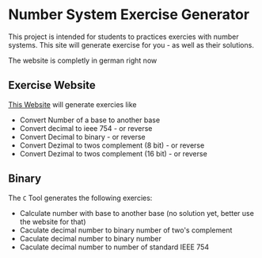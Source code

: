 # Number System Exercise Generator
This project is intended for students to practices exercies with number systems.
This site will generate exercise for you - as well as their solutions.

The website is completly in german right now

## Exercise Website
[This Website](https://rawgit.com/xremix/Number-System-Exercise-Generator/master/number-system-exercises.html) will generate exercies like
- Convert Number of a base to another base
- Convert decimal to ieee 754 - or reverse
- Convert Decimal to binary - or reverse
- Convert Dezimal to twos complement (8 bit) - or reverse
- Convert Dezimal to twos complement (16 bit) - or reverse


## Binary
The `C` Tool generates the following exercies:
- Calculate number with base to another base (no solution yet, better use the website for that)
- Caculate decimal number to binary number of two's complement
- Caculate decimal number to binary number
- Caculate decimal number to number of standard IEEE 754

